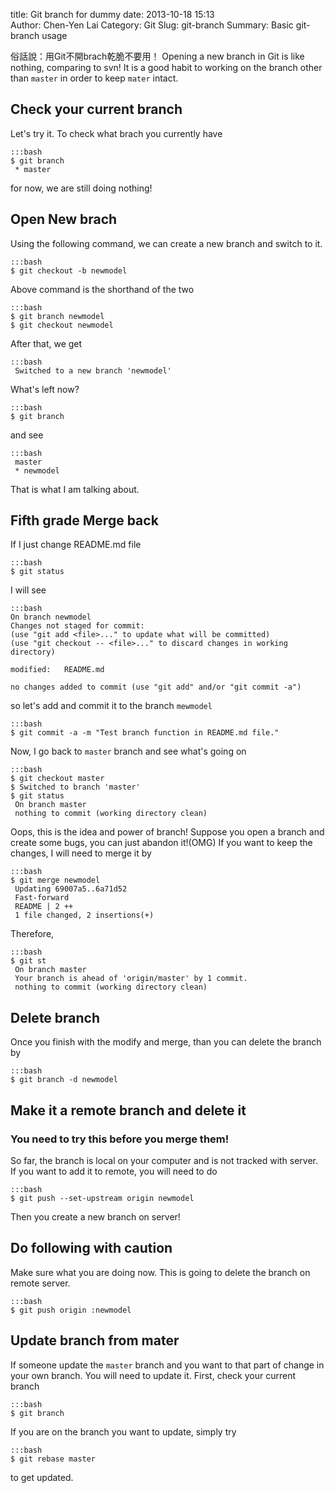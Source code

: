 title: Git branch for dummy
date: 2013-10-18 15:13  
Author: Chen-Yen Lai
Category: Git
Slug: git-branch
Summary: Basic git-branch usage

俗話說：用Git不開brach乾脆不要用！
Opening a new branch in Git is like nothing, comparing to svn! It is a good habit to working on the branch other than `master` in order to keep `mater` intact.
## Check your current branch
Let's try it. To check what brach you currently have

    :::bash
    $ git branch
     * master

for now, we are still doing nothing!

## Open New brach
Using the following command, we can create a new branch and switch to it.

	:::bash
	$ git checkout -b newmodel

Above command is the shorthand of the two

	:::bash
	$ git branch newmodel
    $ git checkout newmodel

After that, we get

	:::bash
     Switched to a new branch 'newmodel'

What's left now?

	:::bash
	$ git branch

and see

    :::bash
     master
     * newmodel

That is what I am talking about.

## Fifth grade Merge back
If I just change README.md file

	:::bash
	$ git status

I will see

    :::bash
    On branch newmodel
    Changes not staged for commit:
    (use "git add <file>..." to update what will be committed)
    (use "git checkout -- <file>..." to discard changes in working directory)

    modified:   README.md

    no changes added to commit (use "git add" and/or "git commit -a")

so let's add and commit it to the branch `mewmodel`

	:::bash
	$ git commit -a -m "Test branch function in README.md file."

Now, I go back to `master` branch and see what's going on

	:::bash
	$ git checkout master
    $ Switched to branch 'master'
    $ git status
     On branch master
     nothing to commit (working directory clean)

Oops, this is the idea and power of branch! Suppose you open a branch and create some bugs, you can just abandon it!(OMG)
If you want to keep the changes, I will need to merge it by

	:::bash
	$ git merge newmodel
     Updating 69007a5..6a71d52
     Fast-forward
     README | 2 ++
     1 file changed, 2 insertions(+)

Therefore,

	:::bash
	$ git st
     On branch master
     Your branch is ahead of 'origin/master' by 1 commit.
     nothing to commit (working directory clean)

## Delete branch
Once you finish with the modify and merge, than you can delete the branch by

	:::bash
	$ git branch -d newmodel

## Make it a remote branch and delete it

### You need to try this before you merge them!
So far, the branch is local on your computer and is not tracked with server.
If you want to add it to remote, you will need to do

	:::bash
	$ git push --set-upstream origin newmodel

Then you create a new branch on server!

## Do following with caution
Make sure what you are doing now. This is going to delete the branch on remote server.

	:::bash
	$ git push origin :newmodel

## Update branch from mater
If someone update the `master` branch and you want to that part of change in your own branch. You will need to update it. First, check your current branch

	:::bash
	$ git branch

If you are on the branch you want to update, simply try

	:::bash
	$ git rebase master

to get updated.